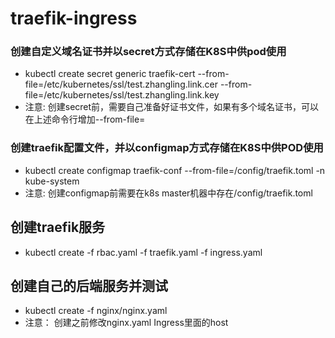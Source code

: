 # traefik-ingress

### 创建自定义域名证书并以secret方式存储在K8S中供pod使用
- kubectl create secret generic traefik-cert --from-file=/etc/kubernetes/ssl/test.zhangling.link.cer --from-file=/etc/kubernetes/ssl/test.zhangling.link.key 
- 注意: 创建secret前，需要自己准备好证书文件，如果有多个域名证书，可以在上述命令行增加--from-file=
### 创建traefik配置文件，并以configmap方式存储在K8S中供POD使用
- kubectl create configmap traefik-conf --from-file=/config/traefik.toml -n kube-system
- 注意: 创建configmap前需要在k8s master机器中存在/config/traefik.toml

## 创建traefik服务
- kubectl create -f rbac.yaml -f traefik.yaml -f ingress.yaml

## 创建自己的后端服务并测试
- kubectl create -f nginx/nginx.yaml
- 注意： 创建之前修改nginx.yaml Ingress里面的host
